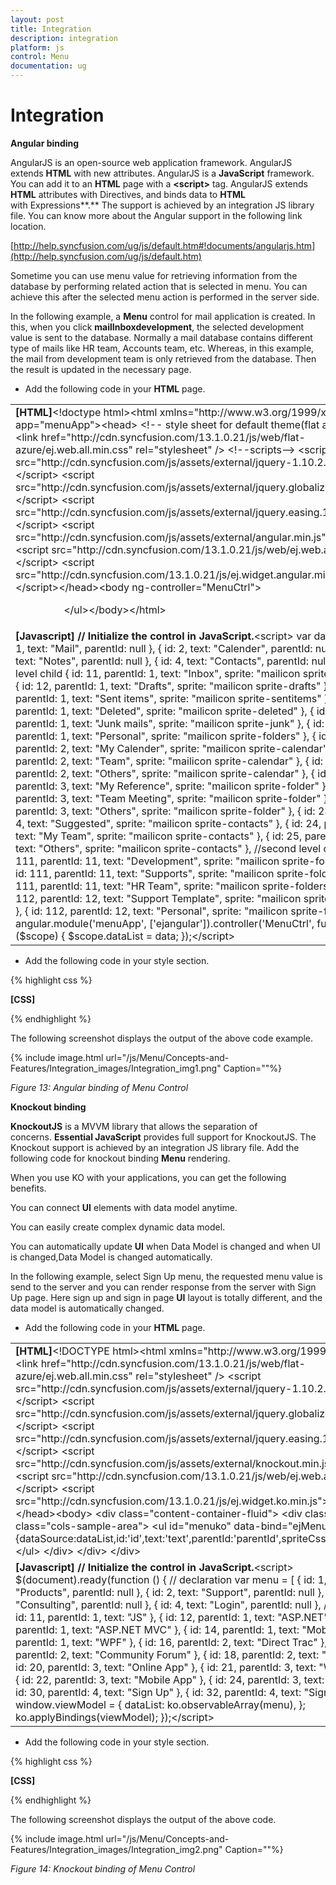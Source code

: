 ```yaml
---
layout: post
title: Integration
description: integration
platform: js
control: Menu
documentation: ug
---
```


# Integration

**Angular binding**

AngularJS is an open-source web application framework. AngularJS extends **HTML** with new attributes. AngularJS is a **JavaScript** framework. You can add it to an **HTML** page with a **&lt;script&gt;** tag. AngularJS extends **HTML** attributes with Directives, and binds data to **HTML** with Expressions**.** The support is achieved by an integration JS library file. You can know more about the Angular support in the following link location. 

[http://help.syncfusion.com/ug/js/default.htm#!documents/angularjs.htm](http://help.syncfusion.com/ug/js/default.htm)

Sometime you can use menu value for retrieving information from the database by performing related action that is selected in menu. You can achieve this after the selected menu action is performed in the server side.

In the following example, a **Menu** control for mail application is created. In this, when you click **mail****Inbox****development**, the selected development value is sent to the database. Normally a mail database contains different type of mails like HR team, Accounts team, etc. Whereas, in this example, the mail from development team is only retrieved from the database. Then the result is updated in the necessary page.

* Add the following code in your **HTML** page.



<table>
<tr>
<td>
<b>[HTML]</b>&lt;!doctype html&gt;&lt;html xmlns="http://www.w3.org/1999/xhtml" ng-app="menuApp"&gt;&lt;head&gt;    <title>Essential Studio for JavaScript :  Angular</title>    &lt;!-- style sheet for default theme(flat azure) --&gt;    &lt;link href="http://cdn.syncfusion.com/13.1.0.21/js/web/flat-azure/ej.web.all.min.css" rel="stylesheet" /&gt;    &lt;!--scripts--&gt;    &lt;script src="http://cdn.syncfusion.com/js/assets/external/jquery-1.10.2.min.js"&gt; &lt;/script&gt;    &lt;script src="http://cdn.syncfusion.com/js/assets/external/jquery.globalize.min.js"&gt;&lt;/script&gt;    &lt;script src="http://cdn.syncfusion.com/js/assets/external/jquery.easing.1.3.min.js"&gt; &lt;/script&gt;    &lt;script src="http://cdn.syncfusion.com/js/assets/external/angular.min.js"&gt; &lt;/script&gt;    &lt;script src="http://cdn.syncfusion.com/13.1.0.21/js/web/ej.web.all.min.js"&gt;&lt;/script&gt;    &lt;script src="http://cdn.syncfusion.com/13.1.0.21/js/ej.widget.angular.min.js"&gt;&lt;/script&gt;&lt;/head&gt;&lt;body ng-controller="MenuCtrl"&gt;    <ul id="menu" ej-menu e-fields-datasource="dataList" e-fields-id="id" e-fields-parentid="parentId"        e-fields-text="text" e-fields-spritecssclass="sprite">&lt;/ul&gt;&lt;/body&gt;&lt;/html&gt;</td></tr>
<tr>
<td>
<b>[Javascript]   </b><b>// Initialize the control in JavaScript.</b>&lt;script&gt;    var data = [         { id: 1, text: "Mail", parentId: null },         { id: 2, text: "Calender", parentId: null },         { id: 3, text: "Notes", parentId: null },         { id: 4, text: "Contacts", parentId: null },         //first level child         { id: 11, parentId: 1, text: "Inbox", sprite: "mailicon sprite-inbox" },         { id: 12, parentId: 1, text: "Drafts", sprite: "mailicon sprite-drafts" },         { id: 13, parentId: 1, text: "Sent items", sprite: "mailicon sprite-sentitems" },         { id: 14, parentId: 1, text: "Deleted", sprite: "mailicon sprite-deleted" },         { id: 15, parentId: 1, text: "Junk mails", sprite: "mailicon sprite-junk" },         { id: 16, parentId: 1, text: "Personal", sprite: "mailicon sprite-folders" },         { id: 17, parentId: 2, text: "My Calender", sprite: "mailicon sprite-calendar" },         { id: 18, parentId: 2, text: "Team", sprite: "mailicon sprite-calendar" },         { id: 19, parentId: 2, text: "Others", sprite: "mailicon sprite-calendar" },         { id: 20, parentId: 3, text: "My Reference", sprite: "mailicon sprite-folder" },         { id: 21, parentId: 3, text: "Team Meeting", sprite: "mailicon sprite-folder" },         { id: 22, parentId: 3, text: "Others", sprite: "mailicon sprite-folder" },         { id: 23, parentId: 4, text: "Suggested", sprite: "mailicon sprite-contacts" },         { id: 24, parentId: 4, text: "My Team", sprite: "mailicon sprite-contacts" },         { id: 25, parentId: 4, text: "Others", sprite: "mailicon sprite-contacts" },         //second level child         { id: 111, parentId: 11, text: "Development", sprite: "mailicon sprite-folders" },         { id: 111, parentId: 11, text: "Supports", sprite: "mailicon sprite-folders" },         { id: 111, parentId: 11, text: "HR Team", sprite: "mailicon sprite-folders" },         { id: 112, parentId: 12, text: "Support Template", sprite: "mailicon sprite-folders" },         { id: 112, parentId: 12, text: "Personal", sprite: "mailicon sprite-folders" }    ];    angular.module('menuApp', ['ejangular']).controller('MenuCtrl', function ($scope) {        $scope.dataList = data;    });&lt;/script&gt;</td></tr>
</table>


* Add the following code in your style section.

{% highlight css %}

**[CSS]**

<style type="text/css">
    #menu {
        margin-left: 50px;
    }

    .e-menu li > ul > li > a {
        padding: 0 18px 0 28px;
    }

    [class^="sprite-"],
    [class*="sprite-"] {
        background-image: url("../images/mail/mailicons.png");
        height: 25px;
        left: 2px;
        top: 4px;
        width: 24px;
    }

    .sprite-drafts {
        background-position: 50px 407px;
    }

    .sprite-sentitems {
        background-position: 51px 376px;
    }

    .sprite-deleted {
        background-position: 50px 342px;
    }

    .sprite-junk {
        background-position: 51px 308px;
    }

    .sprite-inbox {
        background-position: 48px 478px;
    }

    .sprite-folders {
        background-position: 47px 26px;
    }

    .sprite-calendar {
        background-position: 49px 236px;
    }

    .sprite-folder {
        background-position: 50px 271px;
    }

    .sprite-contacts {
        background-position: 49px 62px;
    }
</style>


{% endhighlight %}



The following screenshot displays the output of the above code example.       

{% include image.html url="/js/Menu/Concepts-and-Features/Integration_images/Integration_img1.png" Caption=""%}

_Figure 13: Angular binding of Menu Control_

**Knockout binding**

**KnockoutJS** is a MVVM library that allows the separation of concerns. **Essential JavaScript** provides full support for KnockoutJS. The Knockout support is achieved by an integration JS library file. Add the following code for knockout binding **Menu** rendering.

When you use KO with your applications, you can get the following benefits. 

You can connect **UI** elements with data model anytime. 

You can easily create complex dynamic data model.  

You can automatically update **UI** when Data Model is changed and when UI is changed,Data Model is changed automatically. 

In the following example, select Sign Up menu, the requested menu value is send to the server and you can render response from the server with Sign Up page. Here sign up and sign in page **UI** layout is totally different, and the data model is automatically changed.

* Add the following code in your **HTML** page.



<table>
<tr>
<td>
<b>[HTML]</b>&lt;!DOCTYPE html&gt;&lt;html xmlns="http://www.w3.org/1999/xhtml"&gt;&lt;head&gt;    &lt;link href="http://cdn.syncfusion.com/13.1.0.21/js/web/flat-azure/ej.web.all.min.css" rel="stylesheet" /&gt;    &lt;script src="http://cdn.syncfusion.com/js/assets/external/jquery-1.10.2.min.js"&gt;&lt;/script&gt;    &lt;script src="http://cdn.syncfusion.com/js/assets/external/jquery.globalize.min.js"&gt; &lt;/script&gt;    &lt;script src="http://cdn.syncfusion.com/js/assets/external/jquery.easing.1.3.min.js"&gt; &lt;/script&gt;    &lt;script src="http://cdn.syncfusion.com/js/assets/external/knockout.min.js"&gt;&lt;/script&gt;    &lt;script src="http://cdn.syncfusion.com/13.1.0.21/js/web/ej.web.all.min.js"&gt; &lt;/script&gt;    &lt;script src="http://cdn.syncfusion.com/13.1.0.21/js/ej.widget.ko.min.js"&gt;&lt;/script&gt;&lt;/head&gt;&lt;body&gt;    &lt;div class="content-container-fluid"&gt;        &lt;div class="row"&gt;            &lt;div class="cols-sample-area"&gt;                &lt;ul id="menuko" data-bind="ejMenu :{fields:{dataSource:dataList,id:'id',text:'text',parentId:'parentId',spriteCssClass:'sprite'}}"&gt;&lt;/ul&gt;            &lt;/div&gt;        &lt;/div&gt;    &lt;/div&gt;</td></tr>
<tr>
<td>
<b> [Javascript]  </b><b>// Initialize the control in JavaScript.</b>&lt;script&gt;    $(document).ready(function () {        // declaration        var menu = [            { id: 1, text: "Products", parentId: null },            { id: 2, text: "Support", parentId: null },            { id: 3, text: "Consulting", parentId: null },            { id: 4, text: "Login", parentId: null },            //first level child            { id: 11, parentId: 1, text: "JS" },            { id: 12, parentId: 1, text: "ASP.NET" },            { id: 13, parentId: 1, text: "ASP.NET MVC" },            { id: 14, parentId: 1, text: "Mobile" },            { id: 15, parentId: 1, text: "WPF" },            { id: 16, parentId: 2, text: "Direct Trac" },            { id: 17, parentId: 2, text: "Community Forum" },            { id: 18, parentId: 2, text: "Online Doc" },            { id: 20, parentId: 3, text: "Online App" },            { id: 21, parentId: 3, text: "Windows App" },            { id: 22, parentId: 3, text: "Mobile App" },            { id: 24, parentId: 3, text: "Servicing" },            { id: 30, parentId: 4, text: "Sign Up" },            { id: 32, parentId: 4, text: "Sign In" }        ];        window.viewModel = {            dataList: ko.observableArray(menu),        };        ko.applyBindings(viewModel);    });&lt;/script&gt;</td></tr>
</table>


* Add the following code in your style section.

{% highlight css %}

**[CSS]**

<style type="text/css">
        #menuko {
            margin-left: 50px;
        }
        .e-menu li > ul > li > a {
            padding: 0 18px 0 26px;
        }
    </style>   


{% endhighlight %}



The following screenshot displays the output of the above code.              

{% include image.html url="/js/Menu/Concepts-and-Features/Integration_images/Integration_img2.png" Caption=""%}

_Figure 14: Knockout binding of Menu Control_

